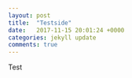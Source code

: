 ```yaml
---
layout: post
title:  "Testside"
date:   2017-11-15 20:01:24 +0000
categories: jekyll update
comments: true
---
```

Test

[jekyll-docs]: https://jekyllrb.com/docs/home
[jekyll-gh]:   https://github.com/jekyll/jekyll
[jekyll-talk]: https://talk.jekyllrb.com/
